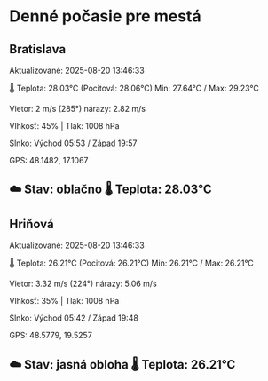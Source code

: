 ﻿# Denné počasie pre mestá

## Bratislava
Aktualizované: 2025-08-20 13:46:33

🌡️ Teplota: 28.03°C 
(Pocitová: 28.06°C)
Min: 27.64°C / Max: 29.23°C

Vietor: 2 m/s    (285°) 
nárazy: 2.82 m/s

Vlhkosť: 45% | Tlak: 1008 hPa

Slnko: Východ 05:53 / Západ 19:57

GPS: 48.1482, 17.1067

☁️ Stav: oblačno        🌡️ Teplota: 28.03°C
---

## Hriňová
Aktualizované: 2025-08-20 13:46:33

🌡️ Teplota: 26.21°C 
(Pocitová: 26.21°C)
Min: 26.21°C / Max: 26.21°C

Vietor: 3.32 m/s (224°)
nárazy: 5.06 m/s

Vlhkosť: 35% | Tlak: 1008 hPa

Slnko: Východ 05:42 / Západ 19:48

GPS: 48.5779, 19.5257

☁️ Stav: jasná obloha        🌡️ Teplota: 26.21°C
---
